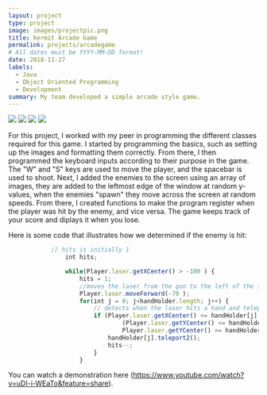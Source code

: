 ```yaml
---
layout: project
type: project
image: images/projectpic.png
title: Kermit Arcade Game
permalink: projects/arcadegame
# All dates must be YYYY-MM-DD format!
date: 2018-11-27
labels:
  - Java
  - Object Oriented Programming
  - Development
summary: My team developed a simple arcade style game.
---
```


<div class="ui small rounded images">
  <img class="ui image" src="../images/micromouse-robot.png">
  <img class="ui image" src="../images/micromouse-robot-2.jpg">
  <img class="ui image" src="../images/micromouse.jpg">
  <img class="ui image" src="../images/micromouse-circuit.png">
</div>


For this project, I worked with my peer in programming the different classes required for this game.  I started by programming the basics, such as setting up the images and formatting them correctly.  From there, I then programmed the keyboard inputs according to their purpose in the game.  The "W" and "S" keys are used to move the player, and the spacebar is used to shoot.  Next, I added the enemies to the screen using an array of images, they are added to the leftmost edge of the window at random y-values, when the enemies "spawn" they move across the screen at random speeds.  From there, I created functions to make the program register when the player was hit by the enemy, and vice versa.  The game keeps track of your score and diplays it when you lose.

Here is some code that illustrates how we determined if the enemy is hit:

```js
			// hits is initially 1 
				int hits;

				while(Player.laser.getXCenter() > -100 ) {
					hits = 1;
					//moves the laser from the gun to the left of the screen
					Player.laser.moveForward(-70 );
					for(int j = 0; j<handHolder.length; j++) {
						// detects when the laser hits a hand and teleports it back to the left of the screen
						if (Player.laser.getXCenter() <= handHolder[j].getXCenter() &&
								(Player.laser.getYCenter() <= handHolder[j].getYCenter()+handHolder[j].getHeight()/2 && 
								Player.laser.getYCenter() >= handHolder[j].getYCenter()-handHolder[j].getHeight()/2)) {
							handHolder[j].teleport2();
							hits--;
						}
					}
```

You can watch a demonstration here (https://www.youtube.com/watch?v=uDI-i-WEaTo&feature=share).




